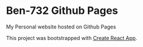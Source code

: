 # Ben-732 Github Pages

My Personal website hosted on Github Pages

This project was bootstrapped with [Create React App](https://github.com/facebook/create-react-app).
